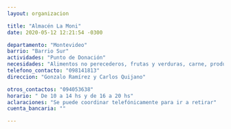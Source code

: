 ```yaml
---
layout: organizacion

title: "Almacén La Moni"
date: 2020-05-12 12:21:54 -0300

departamento: "Montevideo"
barrio: "Barrio Sur"
actividades: "Punto de Donación"
necesidades: "Alimentos no perecederos, frutas y verduras, carne, productos sanitarios (tapabocas, guantes, alcohol en gel, detergente,etc), recipientes o tuppers"
telefono_contacto: "098141813"
direccion: "Gonzalo Ramírez y Carlos Quijano"

otros_contactos: "094053638"
horario: " De 10 a 14 hs y de 16 a 20 hs"
aclaraciones: "Se puede coordinar telefónicamente para ir a retirar"
cuenta_bancaria: ""

---
```

